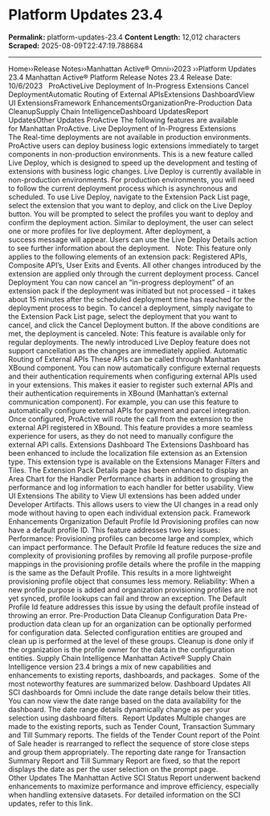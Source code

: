 # Platform Updates 23.4

**Permalink:** platform-updates-23.4
**Content Length:** 12,012 characters
**Scraped:** 2025-08-09T22:47:19.788684

---

Home&rsaquo;&rsaquo;Release Notes&rsaquo;&rsaquo;Manhattan Active® Omni&rsaquo;&rsaquo;2023 ››Platform Updates 23.4 Manhattan Active&reg; Platform Release Notes 23.4 Release Date: 10/6/2023 &nbsp; ProActiveLive Deployment of In-Progress Extensions&nbsp;Cancel DeploymentAutomatic Routing of External APIsExtensions DashboardView UI ExtensionsFramework EnhancementsOrganizationPre-Production Data CleanupSupply Chain IntelligenceDashboard UpdatesReport UpdatesOther&nbsp;Updates ProActive The following features are available for&nbsp;Manhattan ProActive. Live Deployment of In-Progress Extensions&nbsp; The&nbsp;Real-time deployments are not available in production environments.&nbsp; ProActive users can deploy business logic extensions immediately to target components in non-production environments. This is a new feature called Live Deploy, which is designed to speed up the development and testing of extensions with business logic changes. Live Deploy is currently&nbsp;available in non-production environments. For production environments, you will need to follow the current deployment process which is asynchronous and scheduled. To use Live Deploy, navigate to the Extension Pack List page, select the extension that you want to deploy, and click on the Live Deploy button. You will be prompted to select the profiles you want to deploy and confirm the deployment action. Similar to deployment, the user can select one&nbsp;or more profiles for live deployment. After deployment, a success&nbsp;message will appear. Users can use the Live Deploy Details action to see further information about the deployment. &nbsp; Note: This feature only applies to the following elements of an extension pack: Registered APIs, Composite API&rsquo;s, User Exits and Events. All other changes introduced by the extension are applied only through the current deployment process. Cancel Deployment You can now cancel an &ldquo;in-progress deployment&rdquo; of an extension pack if the deployment was initiated but not processed - it takes about 15 minutes after the scheduled deployment time has reached for the deployment process to begin. To cancel a deployment, simply navigate to the Extension Pack List page, select the deployment that you want to cancel, and click the Cancel Deployment button. If the above conditions are met, the deployment is canceled. Note: This feature is available only for regular deployments. The newly introduced Live Deploy feature does not support cancellation as the changes are immediately applied. Automatic Routing of External APIs These APIs can be called through Manhattan XBound component. You can now automatically configure external requests and their authentication requirements when configuring external APIs used in your extensions. This makes it easier to register such external APIs and their authentication requirements in XBound (Manhattan&rsquo;s external communication component). For example, you can use this feature to automatically configure external APIs for payment and parcel integration. Once configured, ProActive will route the call from the extension to the external API registered in XBound. This feature provides a more seamless experience for users, as they do not need to manually configure the external API calls. Extensions Dashboard The Extensions Dashboard has been enhanced to include the localization file extension as an Extension type. This extension type is available on the Extensions Manager Filters and Tiles. The Extension Pack Details page has been enhanced to display an Area Chart for the Handler Performance charts in addition to grouping the performance and log information to each handler for better usability. View UI Extensions The ability to View UI extensions has been added under Developer Artifacts. This allows users to view the UI changes in a read only mode without having to open each individual extension pack. Framework Enhancements Organization Default Profile Id Provisioning profiles can now have a default profile ID. This feature addresses two key issues: Performance:&nbsp;Provisioning profiles can become large and complex, which can impact performance. The Default Profile Id feature reduces the size and complexity of provisioning profiles by removing all profile purpose-profile mappings in the provisioning profile details where the profile in the mapping is the same as the Default Profile. This results in a more lightweight provisioning profile object that consumes less memory. Reliability:&nbsp;When a new profile purpose is added and organization provisioning profiles are not yet synced, profile lookups can fail and throw an exception. The Default Profile Id feature addresses this issue by using the default profile instead of throwing an error. Pre-Production Data Cleanup Configuration Data Pre-production data clean up for an organization can be optionally performed for configuration data. Selected configuration entities are grouped and clean up is performed at the level of these groups. Cleanup is done only if the organization is the profile owner for the data in the configuration entities. Supply Chain Intelligence Manhattan Active&reg; Supply Chain Intelligence version 23.4 brings a mix of new capabilities and enhancements to existing reports, dashboards, and packages.&nbsp; Some of the most noteworthy features are summarized below. Dashboard Updates All SCI dashboards for Omni include the date range details below their titles. You can now view the date range based on the data availability for the dashboard. The date range details dynamically change as per your selection using dashboard filters.&nbsp; Report Updates Multiple changes are made to the existing reports, such as Tender Count, Transaction Summary and Till Summary reports. The fields of the Tender Count report of the Point of Sale header is rearranged to reflect the sequence of store close steps and group them appropriately. The reporting date range for Transaction Summary Report and Till Summary Report are fixed, so that the report displays the date as per the user selection on the prompt page. Other&nbsp;Updates The Manhattan Active SCI Status Report underwent backend enhancements to maximize performance and improve efficiency, especially when handling extensive datasets. For detailed information on the SCI updates, refer to this link.